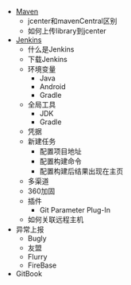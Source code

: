 * [Maven](/tool/Maven介绍.md)
    * jcenter和mavenCentral区别
    * 如何上传library到jcenter
* [Jenkins](/tool/Jenkins.md)
    * 什么是Jenkins
    * 下载Jenkins
    * 环境变量
        * Java
        * Android
        * Gradle
    * 全局工具
        * JDK
        * Gradle
    * 凭据
    * 新建任务
        * 配置项目地址
        * 配置构建命令
        * 配置构建后结果出现在主页
    * 多渠道
    * 360加固
    * 插件
        * Git Parameter Plug-In
    * 如何关联远程主机
* 异常上报
    * Bugly
    * 友盟
    * Flurry
    * FireBase
* GitBook
    